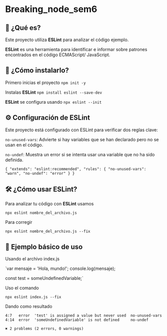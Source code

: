 # Breaking_node_sem6
 
 ## 📌 ¿Qué es?

 Este proyecto utiliza **ESLint** para analizar el código ejemplo.

 **ESLint** es una herramienta para identificar e informar sobre patrones encontrados en el código ECMAScript/     JavaScript.

 ## 🚀 ¿Cómo instalarlo?

 Primero inicias el proyecto `npm init -y`

 Instalas **ESLint** `npm install eslint --save-dev`

 **ESLint** se configura usando `npx eslint --init`

 ## ⚙️ Configuración de ESLint

 Este proyecto está configurado con ESLint para verificar dos reglas clave:

 `no-unused-vars`: Advierte si hay variables que se han declarado pero no se usan en el código.

 `no-undef`: Muestra un error si se intenta usar una variable que no ha sido definida.

 ``{
  "extends": "eslint:recommended",
  "rules": {
    "no-unused-vars": "warn",
    "no-undef": "error"
  }
 }``

 ## 🛠️ ¿Cómo usar ESLint?

 Para analizar tu código con **ESLint** usamos

 `npx eslint nombre_del_archivo.js`

 Para corregir

 `npx eslint nombre_del_archivo.js --fix`

 ## 📝 Ejemplo básico de uso

 Usando el archivo index.js 

 `var mensaje = 'Hola, mundo!'; 
 console.log(mensaje);

 const test = someUndefinedVariable;`

 Uso el comando

 `npx eslint index.js --fix`

 Dando como resultado

  ``4:7   error  'test' is assigned a value but never used  no-unused-vars``
  ``4:14  error  'someUndefinedVariable' is not defined     no-undef``

  ``✖ 2 problems (2 errors, 0 warnings)``

  

